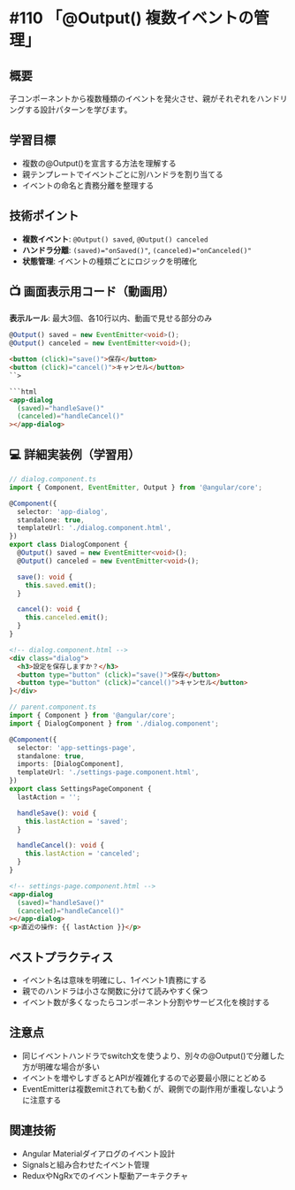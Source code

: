 # #110 「@Output() 複数イベントの管理」

## 概要
子コンポーネントから複数種類のイベントを発火させ、親がそれぞれをハンドリングする設計パターンを学びます。

## 学習目標
- 複数の@Output()を宣言する方法を理解する
- 親テンプレートでイベントごとに別ハンドラを割り当てる
- イベントの命名と責務分離を整理する

## 技術ポイント
- **複数イベント**: `@Output() saved`, `@Output() canceled`
- **ハンドラ分離**: `(saved)="onSaved()"`, `(canceled)="onCanceled()"`
- **状態管理**: イベントの種類ごとにロジックを明確化

## 📺 画面表示用コード（動画用）
**表示ルール**: 最大3個、各10行以内、動画で見せる部分のみ

```typescript
@Output() saved = new EventEmitter<void>();
@Output() canceled = new EventEmitter<void>();
```

```html
<button (click)="save()">保存</button>
<button (click)="cancel()">キャンセル</button>
``>

```html
<app-dialog
  (saved)="handleSave()"
  (canceled)="handleCancel()"
></app-dialog>
```

## 💻 詳細実装例（学習用）
```typescript
// dialog.component.ts
import { Component, EventEmitter, Output } from '@angular/core';

@Component({
  selector: 'app-dialog',
  standalone: true,
  templateUrl: './dialog.component.html',
})
export class DialogComponent {
  @Output() saved = new EventEmitter<void>();
  @Output() canceled = new EventEmitter<void>();

  save(): void {
    this.saved.emit();
  }

  cancel(): void {
    this.canceled.emit();
  }
}
```

```html
<!-- dialog.component.html -->
<div class="dialog">
  <h3>設定を保存しますか？</h3>
  <button type="button" (click)="save()">保存</button>
  <button type="button" (click)="cancel()">キャンセル</button>
}</div>
```

```typescript
// parent.component.ts
import { Component } from '@angular/core';
import { DialogComponent } from './dialog.component';

@Component({
  selector: 'app-settings-page',
  standalone: true,
  imports: [DialogComponent],
  templateUrl: './settings-page.component.html',
})
export class SettingsPageComponent {
  lastAction = '';

  handleSave(): void {
    this.lastAction = 'saved';
  }

  handleCancel(): void {
    this.lastAction = 'canceled';
  }
}
```

```html
<!-- settings-page.component.html -->
<app-dialog
  (saved)="handleSave()"
  (canceled)="handleCancel()"
></app-dialog>
<p>直近の操作: {{ lastAction }}</p>
```

## ベストプラクティス
- イベント名は意味を明確にし、1イベント1責務にする
- 親でのハンドラは小さな関数に分けて読みやすく保つ
- イベント数が多くなったらコンポーネント分割やサービス化を検討する

## 注意点
- 同じイベントハンドラでswitch文を使うより、別々の@Output()で分離した方が明確な場合が多い
- イベントを増やしすぎるとAPIが複雑化するので必要最小限にとどめる
- EventEmitterは複数emitされても動くが、親側での副作用が重複しないように注意する

## 関連技術
- Angular Materialダイアログのイベント設計
- Signalsと組み合わせたイベント管理
- ReduxやNgRxでのイベント駆動アーキテクチャ
